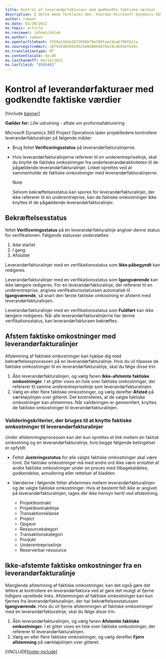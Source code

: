```yaml
---
title: Kontrol af leverandørfakturaer med godkendte faktiske værdier
description: I dette emne forklares det, hvordan Microsoft Dynamics 365 Project Operations lader projektledere kontrollere leverandørfakturaer med de faktiske værdier, der blev godkendt som arbejde, der er udført af kontraktansatte, og som disse har registrert tid for, og de udgifter og materiale, der blev brugt af medlemmer af projektteamet.
author: rumant
ms.date: 03/30/2022
ms.topic: article
ms.reviewer: johnmichalak
ms.author: rumant
ms.openlocfilehash: 3350a51bde2872036b79a789fae23ea6790fb21a
ms.sourcegitcommit: c0792bd65d92db25e0e8864879a19c4b93efb10c
ms.translationtype: HT
ms.contentlocale: da-DK
ms.lasthandoff: 04/14/2022
ms.locfileid: "8585463"
---
```

# <a name="verification-of-vendor-invoices-with-approved-actuals"></a>Kontrol af leverandørfakturaer med godkendte faktiske værdier

[!include [banner](../../includes/dataverse-preview.md)]

**Gælder for:** Lille udrulning - aftale om proformafakturering

Microsoft Dynamics 365 Project Operations lader projektledere kontrollere leverandørfakturalinjer på følgende måder:

- Brug feltet **Verificeringsstatus** på leverandørfakturalinjerne.
- Hvis leverandørfakturalinjerne refererer til en underentrepriselinje, skal du knytte de faktiske omkostninger fra underleverandøraktiviteten til de pågældende leverandørfakturalinjer. Linket oprettes ved at sammenholde de faktiske omkostninger med leverandørfakturalinjerne.

    > [!NOTE]
    > Selvom bekræftelsesstatus kan spores for leverandørfakturalinjer, der ikke refererer til en underentreprise, kan de faktiske omkostninger ikke knyttes til de pågældende leverandørfakturalinjer.

## <a name="verification-status"></a>Bekræftelsesstatus

feltet **Verificeringsstatus** på en leverandørfakturalinje angiver denne status for verifikationen. Følgende statusser understøttes:

1. Ikke startet
2. I gang
3. Afsluttet

Leverandørfakturalinjer med en verifikationsstatus som **Ikke påbegyndt** kan redigeres.

Leverandørfakturalinjer med en verifikationsstatus som **Igangværende** kan ikke længere redigeres. For en leverandørfakturalinje, der refererer til en underentreprise, angives verifikationsstatussen automatisk til **Igangværende**, så snart den første faktiske omkostning er afstemt med leverandørfakturalinjen.

Leverandørfakturalinjer med en verifikationsstatus som **Fuldført** kan ikke længere redigeres. Når alle leverandørfakturalinjerne har denne verifikationsstatus, kan leverandørfakturaen bekræftes.

## <a name="match-cost-actuals-to-vendor-invoice-lines"></a>Afstem faktiske omkostninger med leverandørfakturalinjer

Afstemning af faktiske omkostninger kan hjælpe dig med bekræftelsesprocessen på en leverandørfakturalinje. Hvis du vil tilpasse de faktiske omkostninger til en leverandørfakturalinje, skal du følge disse trin.

1. Åbn leverandørfakturalinjen, og vælg fanen **Ikke-afstemte faktiske omkostninger**. I et gitter vises en liste over faktiske omkostninger, der refererer til samme underentrepriselinje som leverandørfakturalinjen.
2. Vælg en eller flere faktiske omkostninger, og vælg derefter **Afsted** på værktøjslinjen over gitteret. Det kontrolleres, at de valgte faktiske omkostninger kan afstemmes. Når valideringen er gennemført, knyttes de faktiske omkostninger til leverandørfakturalinjen.

### <a name="validation-criteria-that-are-used-to-link-cost-actuals-to-vendor-invoice-lines"></a>Valideringskriterier, der bruges til at knytte faktiske omkostninger til leverandørfakturalinjer

Under afstemningsprocessen kan der kun oprettes et link mellem en faktisk omkostning og en leverandørfakturalinje, hvis begge følgende betingelser er opfyldt:

- Feltet **Justeringsstatus** for alle valgte faktiske omkostninger skal være tomt. De faktiske omkostninger må med andre ord ikke være erstattet af andre faktiske omkostninger under en proces med tilbagekaldelse, godkendelse, annullering eller rettelser af kladden.
- Værdierne i følgende felter afstemmes mellem leverandørfakturalinjen og de valgte faktiske omkostninger. Hvis et bestemt felt ikke er angivet på leverandørfakturalinjen, tages der ikke hensyn hertil ved afstemning.

    - Projektkontrakt
    - Projektkontraktlinje
    - Transaktionsklasse
    - Project
    - Opgave
    - Ressourcekategori
    - Transaktionskategori
    - Produkt
    - Underentrepriselinje
    - Reserverbar ressource

## <a name="unmatch-cost-actuals-from-a-vendor-invoice-line"></a>Ikke-afstemte faktiske omkostninger fra en leverandørfakturalinje

Manglende afstemning af faktiske omkostninger, kan det også gøre det lettere at kontrollere en leverandørfaktura ved at gøre det muligt at fjerne tidligere oprettede links. Afstemningen af faktiske omkostninger kan kun fjernes fra leverandørfakturalinjer, der har bekræftelsesstatussen **Igangværende**. Hvis du vil fjerne afstemningen af faktiske omkostninger med en leverandørfakturalinje, skal du følge disse trin.

1. Åbn leverandørfakturalinjen, og vælg fanen **Afstemte faktiske omkostninger**. I et gitter vises en liste over faktiske omkostninger, der refererer til leverandørfakturalinjen.
2. Vælg en eller flere faktiske omkostninger, og vælg derefter **Fjern afstemning** på værktøjslinjen over gitteret.

[!INCLUDE[footer-include](../../includes/footer-banner.md)]
